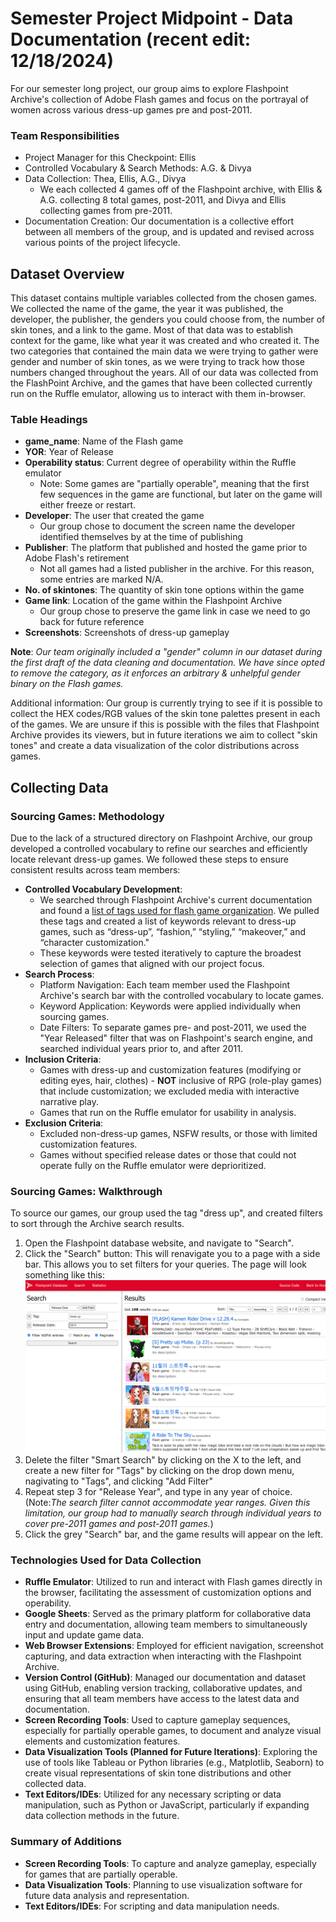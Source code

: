 # Semester Project Midpoint - Data Documentation (recent edit: 12/18/2024)

For our semester long project, our group aims to explore Flashpoint Archive's collection of Adobe Flash games and focus on the portrayal of women across various dress-up games pre and post-2011. 

### Team Responsibilities
- Project Manager for this Checkpoint: Ellis
- Controlled Vocabulary & Search Methods: A.G. & Divya
- Data Collection: Thea, Ellis, A.G., Divya
    - We each collected 4 games off of the Flashpoint archive, with Ellis & A.G. collecting 8 total games, post-2011, and Divya and Ellis collecting games from pre-2011.
- Documentation Creation: Our documentation is a collective effort between all members of the group, and is updated and revised across various points of the project lifecycle.

## Dataset Overview
This dataset contains multiple variables collected from the chosen games. We collected the name of the game, 
the year it was published, the developer, the publisher, the genders you could choose from, the number of skin tones, 
and a link to the game. Most of that data was to establish context for the game, like what year it was created and who created 
it. The two categories that contained the main data we were trying to gather were gender and number of skin tones, as we were trying 
to track how those numbers changed throughout the years. All of our data was collected from the FlashPoint Archive, and the games that have been collected
currently run on the Ruffle emulator, allowing us to interact with them in-browser. 

### Table Headings
- **game_name**: Name of the Flash game
- **YOR**: Year of Release
- **Operability status**: Current degree of operability within the Ruffle emulator
    - Note: Some games are "partially operable", meaning that the first few sequences in the game are functional, but later on the game will either freeze or restart.
- **Developer**: The user that created the game
    - Our group chose to document the screen name the developer identified themselves by at the time of publishing
- **Publisher**: The platform that published and hosted the game prior to Adobe Flash's retirement
    - Not all games had a listed publisher in the archive. For this reason, some entries are marked N/A.
- **No. of skintones**: The quantity of skin tone options within the game
- **Game link**: Location of the game within the Flashpoint Archive
    - Our group chose to preserve the game link in case we need to go back for future reference
- **Screenshots**: Screenshots of dress-up gameplay

__Note__: *Our team originally included a "gender" column in our dataset during the first draft of the data cleaning and documentation. We have since opted to remove the category, as it enforces an arbitrary & unhelpful gender binary on the Flash games.*

Additional information: Our group is currently trying to see if it is possible to collect the HEX codes/RGB values of the skin tone palettes
present in each of the games. We are unsure if this is possible with the files that Flashpoint Archive provides its viewers, but in future iterations we aim to collect 
"skin tones" and create a data visualization of the color distributions across games. 

## Collecting Data
### Sourcing Games: Methodology
Due to the lack of a structured directory on Flashpoint Archive, our group developed a controlled vocabulary to refine our searches and efficiently locate relevant dress-up games. We followed these steps to ensure consistent results across team members:

- **Controlled Vocabulary Development**:
    - We searched through Flashpoint Archive's current documentation and found a [list of tags used for flash game organization](https://flashpointarchive.org/datahub/Tags ). We pulled these tags and created a list of keywords relevant to dress-up games, such as “dress-up”, “fashion,” “styling,” “makeover,” and “character customization."
    - These keywords were tested iteratively to capture the broadest selection of games that aligned with our project focus.
- **Search Process**:
    - Platform Navigation: Each team member used the Flashpoint Archive's search bar with the controlled vocabulary to locate games.
    - Keyword Application: Keywords were applied individually when sourcing games.
    - Date Filters: To separate games pre- and post-2011, we used the "Year Released" filter that was on Flashpoint's search engine, and searched individual years prior to, and after 2011.
- **Inclusion Criteria**:
    - Games with dress-up and customization features (modifying or editing eyes, hair, clothes)
          - **NOT** inclusive of RPG (role-play games) that include customization; we excluded media with interactive narrative play.
    - Games that run on the Ruffle emulator for usability in analysis.
- **Exclusion Criteria**:
    - Excluded non-dress-up games, NSFW results, or those with limited customization features.
    - Games without specified release dates or those that could not operate fully on the Ruffle emulator were deprioritized.
 
### Sourcing Games: Walkthrough
To source our games, our group used the tag "dress up", and created filters to sort through the Archive search results.

1. Open the Flashpoint database website, and navigate to "Search".
2. Click the "Search" button: This will renavigate you to a page with a side bar. This allows you to set filters for your queries. The page will look something like this:
   ![screenshot of Flashpoint advanced search filter](images/flashpoint-2014.png)
4. Delete the filter "Smart Search" by clicking on the X to the left, and create a new filter for "Tags" by clicking on the drop down menu, nagivating to "Tags", and clicking "Add Filter"
5. Repeat step 3 for "Release Year", and type in any year of choice. (Note:_The search filter cannot accommodate year ranges. Given this limitation, our group had to manually search through individual years to cover pre-2011 games and post-2011 games._)
6. Click the grey "Search" bar, and the game results will appear on the left.

### Technologies Used for Data Collection
- **Ruffle Emulator**: Utilized to run and interact with Flash games directly in the browser, facilitating the assessment of customization options and operability.
- **Google Sheets**: Served as the primary platform for collaborative data entry and documentation, allowing team members to simultaneously input and update game data.
- **Web Browser Extensions**: Employed for efficient navigation, screenshot capturing, and data extraction when interacting with the Flashpoint Archive.
- **Version Control (GitHub)**: Managed our documentation and dataset using GitHub, enabling version tracking, collaborative updates, and ensuring that all team members have access to the latest data and documentation.
- **Screen Recording Tools**: Used to capture gameplay sequences, especially for partially operable games, to document and analyze visual elements and customization features.
- **Data Visualization Tools (Planned for Future Iterations)**: Exploring the use of tools like Tableau or Python libraries (e.g., Matplotlib, Seaborn) to create visual representations of skin tone distributions and other collected data.
- **Text Editors/IDEs**: Utilized for any necessary scripting or data manipulation, such as Python or JavaScript, particularly if expanding data collection methods in the future.
  
### Summary of Additions
- **Screen Recording Tools**: To capture and analyze gameplay, especially for games that are partially operable.
- **Data Visualization Tools**: Planning to use visualization software for future data analysis and representation.
- **Text Editors/IDEs**: For scripting and data manipulation needs.

